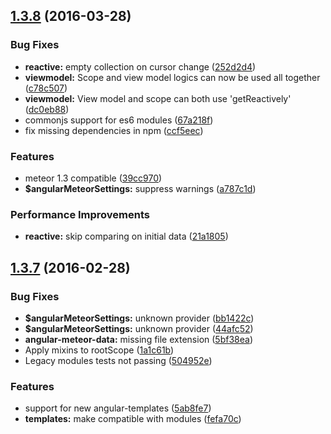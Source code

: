 <a name="1.3.8"></a>
## [1.3.8](https://github.com/Urigo/angular-meteor/compare/1.3.7...v1.3.8) (2016-03-28)


### Bug Fixes

* **reactive:** empty collection on cursor change ([252d2d4](https://github.com/Urigo/angular-meteor/commit/252d2d4))
* **viewmodel:** Scope and view model logics can now be used all together ([c78c507](https://github.com/Urigo/angular-meteor/commit/c78c507))
* **viewmodel:** View model and scope can both use 'getReactively' ([dc0eb88](https://github.com/Urigo/angular-meteor/commit/dc0eb88))
* commonjs support for es6 modules ([67a218f](https://github.com/Urigo/angular-meteor/commit/67a218f))
* fix missing dependencies in npm ([ccf5eec](https://github.com/Urigo/angular-meteor/commit/ccf5eec))

### Features

* meteor 1.3 compatible ([39cc970](https://github.com/Urigo/angular-meteor/commit/39cc970))
* **$angularMeteorSettings:** suppress warnings ([a787c1d](https://github.com/Urigo/angular-meteor/commit/a787c1d))

### Performance Improvements

* **reactive:** skip comparing on initial data ([21a1805](https://github.com/Urigo/angular-meteor/commit/21a1805))



<a name="1.3.7"></a>
## [1.3.7](https://github.com/Urigo/angular-meteor/compare/1.3.6...v1.3.7) (2016-02-28)


### Bug Fixes

* **$angularMeteorSettings:** unknown provider ([bb1422c](https://github.com/Urigo/angular-meteor/commit/bb1422c))
* **$angularMeteorSettings:** unknown provider ([44afc52](https://github.com/Urigo/angular-meteor/commit/44afc52))
* **angular-meteor-data:** missing file extension ([5bf38ea](https://github.com/Urigo/angular-meteor/commit/5bf38ea))
* Apply mixins to rootScope ([1a1c61b](https://github.com/Urigo/angular-meteor/commit/1a1c61b))
* Legacy modules tests not passing ([504952e](https://github.com/Urigo/angular-meteor/commit/504952e))

### Features

* support for new angular-templates ([5ab8fe7](https://github.com/Urigo/angular-meteor/commit/5ab8fe7))
* **templates:** make compatible with modules ([fefa70c](https://github.com/Urigo/angular-meteor/commit/fefa70c))



